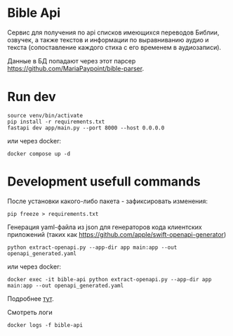 # Bible Api

Сервис для получения по api списков имеющихся переводов Библии, озвучек, а также текстов и информации по выравниванию аудио и текста (сопоставление каждого стиха с его временем в аудиозаписи).

Данные в БД попадают через этот парсер https://github.com/MariaPaypoint/bible-parser.

# Run dev
```
source venv/bin/activate
pip install -r requirements.txt
fastapi dev app/main.py --port 8000 --host 0.0.0.0
```

или через docker:
```
docker compose up -d
```

# Development usefull commands

После установки какого-либо пакета - зафиксировать изменения:
```
pip freeze > requirements.txt
```

Генерация yaml-файла из json для генераторов кода клиентских приложений (таких как https://github.com/apple/swift-openapi-generator)
```
python extract-openapi.py --app-dir app main:app --out openapi_generated.yaml
```

или через docker:
```
docker exec -it bible-api python extract-openapi.py --app-dir app main:app --out openapi_generated.yaml
```

Подробнее [тут](https://www.doctave.com/blog/python-export-fastapi-openapi-spec).

Смотреть логи

```
docker logs -f bible-api
```
